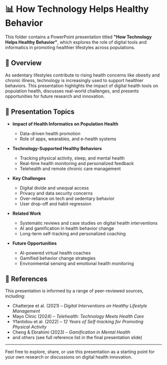 # 📊 How Technology Helps Healthy Behavior

This folder contains a PowerPoint presentation titled **"How Technology Helps Healthy Behavior"**, which explores the role of digital tools and informatics in promoting healthier lifestyles across populations.

## 🧠 Overview

As sedentary lifestyles contribute to rising health concerns like obesity and chronic illness, technology is increasingly used to support healthier behaviors. This presentation highlights the impact of digital health tools on population health, discusses real-world challenges, and presents opportunities for future research and innovation.

## 📂 Presentation Topics

- **Impact of Health Informatics on Population Health**
  - Data-driven health promotion
  - Role of apps, wearables, and e-health systems

- **Technology-Supported Healthy Behaviors**
  - Tracking physical activity, sleep, and mental health
  - Real-time health monitoring and personalized feedback
  - Telehealth and remote chronic care management

- **Key Challenges**
  - Digital divide and unequal access
  - Privacy and data security concerns
  - Over-reliance on tech and sedentary behavior
  - User drop-off and habit regression

- **Related Work**
  - Systematic reviews and case studies on digital health interventions
  - AI and gamification in health behavior change
  - Long-term self-tracking and personalized coaching

- **Future Opportunities**
  - AI-powered virtual health coaches
  - Gamified behavior change strategies
  - Environmental sensing and emotional health monitoring

## 🔗 References

This presentation is informed by a range of peer-reviewed sources, including:
- Chatterjee et al. (2021) – *Digital Interventions on Healthy Lifestyle Management*
- Mayo Clinic (2024) – *Telehealth: Technology Meets Health Care*
- Yfantidou et al. (2022) – *12 Years of Self-tracking for Promoting Physical Activity*
- Cheng & Ebrahimi (2023) – *Gamification in Mental Health*
- and others (see full reference list in the final presentation slide)

---

Feel free to explore, share, or use this presentation as a starting point for your own research or discussions on digital health innovation.

